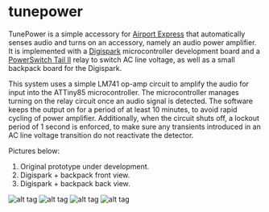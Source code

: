 tunepower
=========

TunePower is a simple accessory for [Airport Express](https://www.apple.com/airport-express/) that automatically senses audio and turns on an accessory, namely an audio power amplifier. It is implemented with a [Digispark](http://digistump.com/products/1) microcontroller development board and a [PowerSwitch Tail II](http://www.powerswitchtail.com/Pages/default.aspx) relay to switch AC line voltage, as well as a small backpack board for the Digispark.

This system uses a simple LM741 op-amp circuit to amplify the audio for input into the ATTiny85 microcontroller. The microcontroller manages turning on the relay circuit once an audio signal is detected. The software keeps the output on for a period of at least 10 minutes, to avoid rapid cycling of power amplifier. Additionally, when the circuit shuts off, a lockout period of 1 second is enforced, to make sure any transients introduced in an AC line voltage transition do not reactivate the detector.

Pictures below:
1) Original prototype under development.
2) Digispark + backpack front view.
3) Digispark + backpack back view.


![alt tag](https://raw.github.com/darknoon/tunepower/master/readme-media/Breadboard_Prototype_Downscaled.jpg)
![alt tag](https://raw.github.com/darknoon/tunepower/master/readme-media/Digispark_front_Downscaled.jpg)
![alt tag](https://raw.github.com/darknoon/tunepower/master/readme-media/Digispark_back_Downscaled.jpg)
![alt tag](https://raw.github.com/darknoon/tunepower/master/readme-media/Schematic.JPG)

